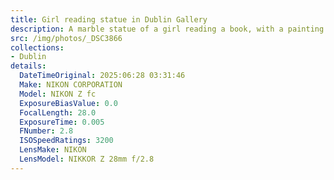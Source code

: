 ```yaml
---
title: Girl reading statue in Dublin Gallery
description: A marble statue of a girl reading a book, with a painting in the background.  Taken at the Dublin National Gallery
src: /img/photos/_DSC3866
collections:
- Dublin
details:
  DateTimeOriginal: 2025:06:28 03:31:46
  Make: NIKON CORPORATION
  Model: NIKON Z fc
  ExposureBiasValue: 0.0
  FocalLength: 28.0
  ExposureTime: 0.005
  FNumber: 2.8
  ISOSpeedRatings: 3200
  LensMake: NIKON
  LensModel: NIKKOR Z 28mm f/2.8
---
```

